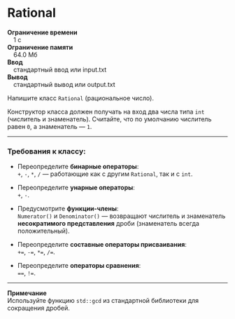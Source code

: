 # Rational

**Ограничение времени**  
 1 с  
**Ограничение памяти**  
 64.0 Мб  
**Ввод**  
 стандартный ввод или input.txt  
**Вывод**  
 стандартный вывод или output.txt  

Напишите класс `Rational` (рациональное число).  

Конструктор класса должен получать на вход два числа типа `int` (числитель и знаменатель). Считайте, что по умолчанию числитель равен `0`, а знаменатель — `1`.

---

### Требования к классу:

- Переопределите **бинарные операторы**:  
  `+`, `-`, `*`, `/` — работающие как с другим `Rational`, так и с `int`.

- Переопределите **унарные операторы**:  
  `+`, `-`.

- Предусмотрите **функции-члены**:  
  `Numerator()` и `Denominator()` — возвращают числитель и знаменатель **несократимого представления** дроби (знаменатель всегда положительный).

- Переопределите **составные операторы присваивания**:  
  `+=`, `-=`, `*=`, `/=`.

- Переопределите **операторы сравнения**:  
  `==`, `!=`.

---

**Примечание**  
Используйте функцию `std::gcd` из стандартной библиотеки для сокращения дробей.